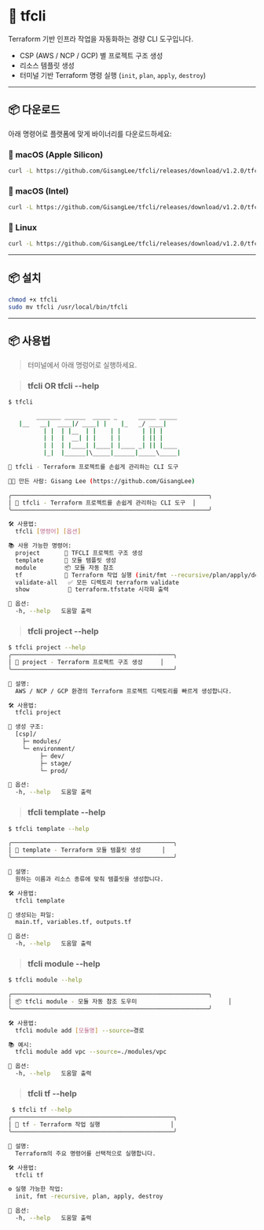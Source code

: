 # 🚀 tfcli

Terraform 기반 인프라 작업을 자동화하는 경량 CLI 도구입니다.

- CSP (AWS / NCP / GCP) 별 프로젝트 구조 생성
- 리소스 템플릿 생성
- 터미널 기반 Terraform 명령 실행 (`init`, `plan`, `apply`, `destroy`)

---

## 📦 다운로드

아래 명령어로 플랫폼에 맞게 바이너리를 다운로드하세요:

### 🔹 macOS (Apple Silicon)

```bash
curl -L https://github.com/GisangLee/tfcli/releases/download/v1.2.0/tfcli-darwin-amd64-v1.2.0 -o tfcli
```

### 🔹 macOS (Intel)

```bash
curl -L https://github.com/GisangLee/tfcli/releases/download/v1.2.0/tfcli-darwin-arm64-v1.2.0 -o tfcli
```


### 🔹 Linux

```bash
curl -L https://github.com/GisangLee/tfcli/releases/download/v1.2.0/tfcli-linux-amd64-v1.2.0 -o tfcli
```

---
## 📦 설치
```bash
chmod +x tfcli
sudo mv tfcli /usr/local/bin/tfcli
```

---

## 📦 사용법
> 터미널에서 아래 명렁어로 실행하세요.

> ### tfcli OR tfcli --help
```bash
$ tfcli

        _______ ______  _____ _      _____ _____ 
   |__   __|  ____|/ ____| |    |_   _/ ____|
          | |  | |__  | |    | |      | || |     
          | |  |  __| | |    | |      | || |     
          | |  | |____| |____| |____ _| || |____ 
          |_|  |______|\_____|______|_____\_____|

🌱 tfcli - Terraform 프로젝트를 손쉽게 관리하는 CLI 도구

🧑‍💻 만든 사람: Gisang Lee (https://github.com/GisangLee)

╭────────────────────────────────────────────────────────╮
│ 🌱 tfcli - Terraform 프로젝트를 손쉽게 관리하는 CLI 도구  │
╰────────────────────────────────────────────────────────╯

🛠 사용법:
  tfcli [명령어] [옵션]

📚 사용 가능한 명령어:
  project       📁 TFCLI 프로젝트 구조 생성
  template      🧩 모듈 템플릿 생성
  module        📦 모듈 자동 참조
  tf            🚀 Terraform 작업 실행 (init/fmt --recursive/plan/apply/destroy)
  validate-all   ✅ 모든 디렉토리 terraform validate
  show           🎨 terraform.tfstate 시각화 출력

🔧 옵션:
  -h, --help   도움말 출력
```


> ### tfcli project --help
```bash
$ tfcli project --help
╭──────────────────────────────────────────────╮
│ 📁 project - Terraform 프로젝트 구조 생성     │
╰──────────────────────────────────────────────╯

🧭 설명:
  AWS / NCP / GCP 환경의 Terraform 프로젝트 디렉토리를 빠르게 생성합니다.

🛠 사용법:
  tfcli project

📂 생성 구조:
  [csp]/
    ├─ modules/
    └─ environment/
         ├─ dev/
         ├─ stage/
         └─ prod/

🔧 옵션:
  -h, --help   도움말 출력
```

> ### tfcli template --help
```bash
$ tfcli template --help

╭──────────────────────────────────────────────╮
│ 🧩 template - Terraform 모듈 템플릿 생성      │
╰──────────────────────────────────────────────╯

🧭 설명:
  원하는 이름과 리소스 종류에 맞춰 템플릿을 생성합니다.

🛠 사용법:
  tfcli template

📁 생성되는 파일:
  main.tf, variables.tf, outputs.tf

🔧 옵션:
  -h, --help   도움말 출력
```

> ### tfcli module --help
```bash
$ tfcli module --help

╭────────────────────────────────────────────────────────╮
│ 📦 tfcli module - 모듈 자동 참조 도우미                          │
╰────────────────────────────────────────────────────────╯

🛠 사용법:
  tfcli module add [모듈명] --source=경로

📚 예시:
  tfcli module add vpc --source=./modules/vpc

🔧 옵션:
  -h, --help   도움말 출력
```

> ### tfcli tf --help
```bash
 $ tfcli tf --help
╭──────────────────────────────────────────────╮
│ 🚀 tf - Terraform 작업 실행                    │
╰──────────────────────────────────────────────╯

🧭 설명:
  Terraform의 주요 명령어를 선택적으로 실행합니다.

🛠 사용법:
  tfcli tf

⚙️ 실행 가능한 작업:
  init, fmt -recursive, plan, apply, destroy

🔧 옵션:
  -h, --help   도움말 출력
```
